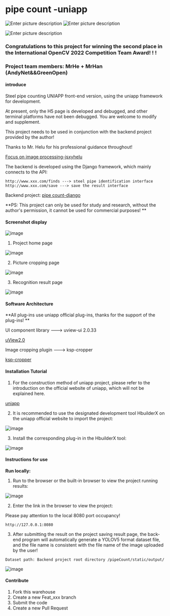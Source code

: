 # pipe count -uniapp

![Enter picture description](static/doc/10.jpg) ![Enter picture description](static/doc/11.jpg)

![Enter picture description](static/doc/zhengshu.png)
### Congratulations to this project for winning the second place in the International OpenCV 2022 Competition Team Award! ! !
### Project team members: MrHe + MrHan (AndyNet&&GreenOpen)

#### introduce
Steel pipe counting UNIAPP front-end version, using the uniapp framework for development.

At present, only the H5 page is developed and debugged, and other terminal platforms have not been debugged. You are welcome to modify and supplement.

This project needs to be used in conjunction with the backend project provided by the author!

Thanks to Mr. Helu for his professional guidance throughout!

[Focus on image processing-jsxyhelu](https://www.cnblogs.com/jsxyhelu)

The backend is developed using the Django framework, which mainly connects to the API:

```
http://www.xxx.com/finds ---> steel pipe identification interface
http://www.xxx.com/save ---> save the result interface

```

Backend project: [pipe count-django](https://github.com/mrhanCH/pipe_count_django)

**PS: This project can only be used for study and research, without the author's permission, it cannot be used for commercial purposes! **

#### Screenshot display

![image](static/doc/shiyongshuoming.gif)

1. Project home page

![image](static/doc/1.jpg)

2. Picture cropping page

![image](static/doc/2.jpg)

3. Recognition result page

![image](static/doc/3.jpg)

#### Software Architecture

**All plug-ins use uniapp official plug-ins, thanks for the support of the plug-ins! **

UI component library ---> uview-ui 2.0.33

[uView2.0](https://ext.dcloud.net.cn/plugin?id=1593)

Image cropping plugin ---> ksp-cropper

[ksp-cropper](https://ext.dcloud.net.cn/plugin?id=6878)


#### Installation Tutorial

1. For the construction method of uniapp project, please refer to the introduction on the official website of uniapp, which will not be explained here.

[uniapp](https://uniapp.dcloud.net.cn/quickstart-hx.html)

2. It is recommended to use the designated development tool HbuilderX on the uniapp official website to import the project:

![image](static/doc/5.jpg)

3. Install the corresponding plug-in in the HbuilderX tool:

![image](static/doc/4.jpg)


#### Instructions for use

**Run locally:**

1. Run to the browser or the built-in browser to view the project running results:

![image](static/doc/6.jpg)

2. Enter the link in the browser to view the project:

Please pay attention to the local 8080 port occupancy!

```
http://127.0.0.1:8080
```

3. After submitting the result on the project saving result page, the back-end program will automatically generate a YOLOV5 format dataset file, and the file name is consistent with the file name of the image uploaded by the user!

```
Dataset path: Backend project root directory /pipeCount/static/output/
```

![image](static/doc/7.jpg)

#### Contribute

1. Fork this warehouse
2. Create a new Feat_xxx branch
3. Submit the code
4. Create a new Pull Request
